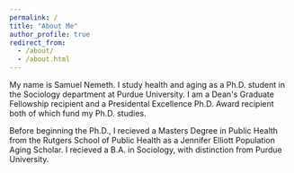 ```yaml
---
permalink: /
title: "About Me"
author_profile: true
redirect_from: 
  - /about/
  - /about.html
---
```


My name is Samuel Nemeth. I study health and aging as a Ph.D. student in the Sociology department at Purdue University. I am a Dean's Graduate Fellowship recipient and a Presidental Excellence Ph.D. Award recipient both of which fund my Ph.D. studies.

Before beginning the Ph.D., I recieved a Masters Degree in Public Health from the Rutgers School of Public Health as a Jennifer Elliott Population Aging Scholar. I recieved a B.A. in Sociology, with distinction from Purdue University.
